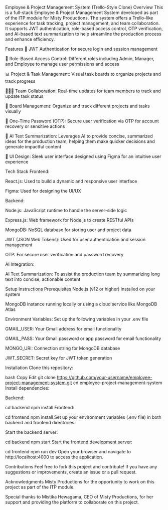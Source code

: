 Employee & Project Management System (Trello-Style Clone)
Overview
This is a full-stack Employee & Project Management System developed as part of the ITP module for Misty Productions. The system offers a Trello-like experience for task tracking, project management, and team collaboration. It supports JWT authentication, role-based access control, OTP verification, and AI-based text summarization to help streamline the production process and enhance efficiency.

Features
🔐 JWT Authentication for secure login and session management

🔑 Role-Based Access Control: Different roles including Admin, Manager, and Employee to manage user permissions and access

📊 Project & Task Management: Visual task boards to organize projects and track progress

🧑‍🤝‍🧑 Team Collaboration: Real-time updates for team members to track and update task status

🔧 Board Management: Organize and track different projects and tasks visually

🧩 One-Time Password (OTP): Secure user verification via OTP for account recovery or sensitive actions

🤖 AI Text Summarization: Leverages AI to provide concise, summarized ideas for the production team, helping them make quicker decisions and generate impactful content

🎨 UI Design: Sleek user interface designed using Figma for an intuitive user experience

Tech Stack
Frontend:

React.js: Used to build a dynamic and responsive user interface

Figma: Used for designing the UI/UX

Backend:

Node.js: JavaScript runtime to handle the server-side logic

Express.js: Web framework for Node.js to create RESTful APIs

MongoDB: NoSQL database for storing user and project data

JWT (JSON Web Tokens): Used for user authentication and session management

OTP: For secure user verification and password recovery

AI Integration:

AI Text Summarization: To assist the production team by summarizing long text into concise, actionable content

Setup Instructions
Prerequisites
Node.js (v12 or higher) installed on your system

MongoDB instance running locally or using a cloud service like MongoDB Atlas

Environment Variables: Set up the following variables in your .env file

GMAIL_USER: Your Gmail address for email functionality

GMAIL_PASS: Your Gmail password or app password for email functionality

MONGO_URI: Connection string for MongoDB database

JWT_SECRET: Secret key for JWT token generation

Installation
Clone this repository:

bash
Copy
Edit
git clone https://github.com/your-username/employee-project-management-system.git
cd employee-project-management-system
Install dependencies:

Backend:

cd backend
npm install
Frontend:

cd frontend
npm install
Set up your environment variables (.env file) in both backend and frontend directories.

Start the backend server:

cd backend
npm start
Start the frontend development server:


cd frontend
npm run dev
Open your browser and navigate to http://localhost:4000 to access the application.

Contributions
Feel free to fork this project and contribute! If you have any suggestions or improvements, create an issue or a pull request.

Acknowledgments
Misty Productions for the opportunity to work on this project as part of the ITP module.

Special thanks to Mistika Hewagama, CEO of Misty Productions, for her support and providing the platform to collaborate on this project.

